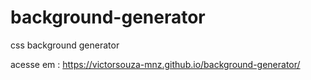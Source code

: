 # background-generator
css background generator

acesse em : https://victorsouza-mnz.github.io/background-generator/
